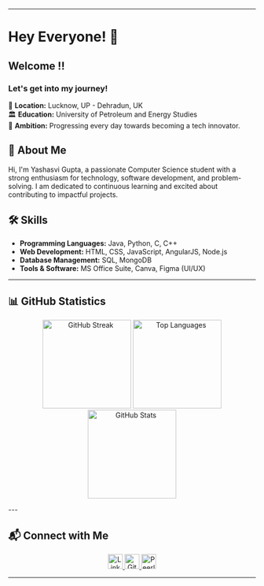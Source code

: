 
---

# Hey Everyone! 🌙

## Welcome !!

### Let's get into my journey!

📍 **Location:** Lucknow, UP - Dehradun, UK  
🏛️ **Education:**  University of Petroleum and Energy Studies  
🚀 **Ambition:** Progressing every day towards becoming a tech innovator.

## 🚀 About Me

Hi, I'm Yashasvi Gupta, a passionate Computer Science student with a strong enthusiasm for technology, software development, and problem-solving. I am dedicated to continuous learning and excited about contributing to impactful projects.

## 🛠️ Skills

- **Programming Languages:** Java, Python, C, C++
- **Web Development:** HTML, CSS, JavaScript, AngularJS, Node.js
- **Database Management:** SQL, MongoDB
- **Tools & Software:** MS Office Suite, Canva, Figma (UI/UX)
---

## 📊 GitHub Statistics

<p align="center">
  <img alt="GitHub Streak" height="180px" src="https://github-readme-streak-stats.herokuapp.com/?user=Yashasvi-30&theme=radical">
  <img alt="Top Languages" height="180px" src="https://github-readme-stats-eight-theta.vercel.app/api/top-langs/?username=Yashasvi-30&theme=radical&layout=compact&exclude_lang=java+r">
  <img alt="GitHub Stats" height="180px" src="https://github-readme-stats.vercel.app/api?username=Yashasvi-30&count_private=true&theme=radical&show_icons=true">
</p>
---

## 📬 Connect with Me

<p align="center">
  <a href="https://www.linkedin.com/in/yashasvii">
    <img alt="LinkedIn" src="https://img.shields.io/badge/LinkedIn-0077B5?style=flat&logo=linkedin&logoColor=white" height="30">
  </a>
  <a href="https://github.com/Yashasvi-30">
    <img alt="GitHub" src="https://img.shields.io/badge/GitHub-181717?style=flat&logo=github&logoColor=white" height="30">
  </a>
  <a href="https://peerlist.io/yashasvii">
    <img alt="Peerlist" src="https://img.shields.io/badge/Peerlist-000000?style=flat&logo=peerlist&logoColor=white" height="30">
  </a>
</p>

---
